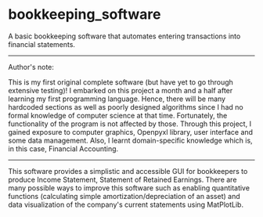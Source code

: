 # bookkeeping_software
A basic bookkeeping software that automates entering transactions into financial statements.

-------------------------------------------------------------------------------------------------------------------------------------------
Author's note:

This is my first original complete software (but have yet to go through extensive testing)! I embarked on this project a month and a half after learning my first programming language.
Hence, there will be many hardcoded sections as well as poorly designed algorithms since I had no formal knowledge of computer science at
that time. Fortunately, the functionality of the program is not affected by those. Through this project, I gained exposure to computer
graphics, Openpyxl library, user interface and some data management. Also, I learnt domain-specific knowledge which is, in this case, Financial Accounting.

-----------------------------------------------------------------------------------------------------------------------------

This software provides a simplistic and accessible GUI for bookkeepers to produce Income Statement, Statement of Retained Earnings.
There are many possible ways to improve this software such as enabling quantitative functions (calculating simple amortization/depreciation of an asset) and data visualization of the company's current statements using MatPlotLib.
